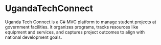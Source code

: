 # UgandaTechConnect
Uganda Tech Connect is a C# MVC platform to manage student projects at government facilities. It organizes programs, tracks resources like equipment and services, and captures project outcomes to align with national development goals.

